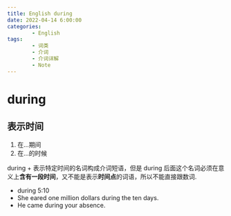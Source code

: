 ```yaml
---
title: English during
date: 2022-04-14 6:00:00
categories:
        - English
tags:
        - 词类
        - 介词
        - 介词详解
        - Note
---
```


# during

## 表示时间

1. 在...期间
2. 在...的时候

during + 表示特定时间的名词构成介词短语，但是 during 后面这个名词必须在意义上**含有一段时间**，又不能是表示**时间点**的词语，所以不能直接跟数词.

- during 5:10
- She eared one million dollars during the ten days.
- He came during your absence.
